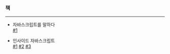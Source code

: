 ### 책
------
- 자바스크립트를 말하다   
[#1](books/speak_javascript/01.md)


- 인사이드 자바스크립트  
[#1](books/inside_javascript/01.md)
[#2](books/inside_javascript/02.md)
[#3](books/inside_javascript/03.md)